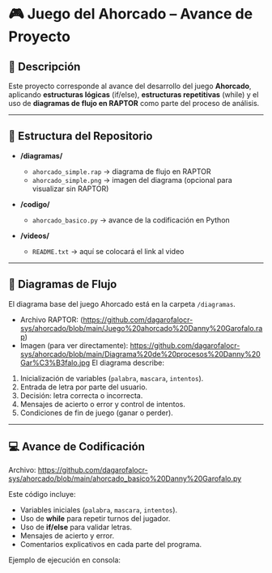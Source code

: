 # 🎮 Juego del Ahorcado – Avance de Proyecto

## 📌 Descripción
Este proyecto corresponde al avance del desarrollo del juego **Ahorcado**, aplicando **estructuras lógicas** (if/else), **estructuras repetitivas** (while) y el uso de **diagramas de flujo en RAPTOR** como parte del proceso de análisis.

---

## 📂 Estructura del Repositorio
- **/diagramas/**
  - `ahorcado_simple.rap` → diagrama de flujo en RAPTOR  
  - `ahorcado_simple.png` → imagen del diagrama (opcional para visualizar sin RAPTOR)  

- **/codigo/**
  - `ahorcado_basico.py` → avance de la codificación en Python  

- **/videos/**
  - `README.txt` → aquí se colocará el link al video   

---

## 📝 Diagramas de Flujo
El diagrama base del juego Ahorcado está en la carpeta `/diagramas`.  
- Archivo RAPTOR: (https://github.com/dagarofalocr-sys/ahorcado/blob/main/Juego%20ahorcado%20Danny%20Garofalo.rap)
- Imagen (para ver directamente): https://github.com/dagarofalocr-sys/ahorcado/blob/main/Diagrama%20de%20procesos%20Danny%20Gar%C3%B3falo.jpg
El diagrama describe:
1. Inicialización de variables (`palabra`, `mascara`, `intentos`).  
2. Entrada de letra por parte del usuario.  
3. Decisión: letra correcta o incorrecta.  
4. Mensajes de acierto o error y control de intentos.  
5. Condiciones de fin de juego (ganar o perder).  

---

## 💻 Avance de Codificación
Archivo: https://github.com/dagarofalocr-sys/ahorcado/blob/main/ahorcado_basico%20Danny%20Garofalo.py

Este código incluye:
- Variables iniciales (`palabra`, `mascara`, `intentos`).  
- Uso de **while** para repetir turnos del jugador.  
- Uso de **if/else** para validar letras.  
- Mensajes de acierto y error.  
- Comentarios explicativos en cada parte del programa.  

Ejemplo de ejecución en consola:
